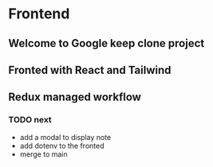 # Frontend

## Welcome to Google keep clone project

## Fronted with React and Tailwind

## Redux managed workflow

### TODO next

- add a modal to display note
- add dotenv to the fronted
- merge to main
